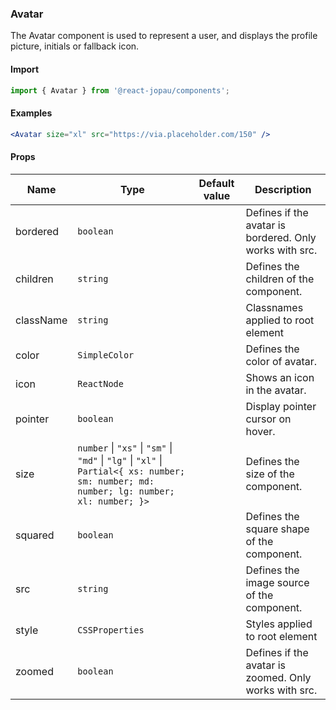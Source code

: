 ### Avatar

The Avatar component is used to represent a user, and displays the profile picture, initials or fallback icon.

#### Import

```jsx
import { Avatar } from '@react-jopau/components';
```

#### Examples

```jsx
<Avatar size="xl" src="https://via.placeholder.com/150" />
```

#### Props

| Name      | Type                                                                                                                                     | Default value | Description                                             |
| --------- | ---------------------------------------------------------------------------------------------------------------------------------------- | ------------- | ------------------------------------------------------- |
| bordered  | `boolean`                                                                                                                                |               | Defines if the avatar is bordered. Only works with src. |
| children  | `string`                                                                                                                                 |               | Defines the children of the component.                  |
| className | `string`                                                                                                                                 |               | Classnames applied to root element                      |
| color     | `SimpleColor`                                                                                                                            |               | Defines the color of avatar.                            |
| icon      | `ReactNode`                                                                                                                              |               | Shows an icon in the avatar.                            |
| pointer   | `boolean`                                                                                                                                |               | Display pointer cursor on hover.                        |
| size      | `number` \| `"xs"` \| `"sm"` \| `"md"` \| `"lg"` \| `"xl"` \| `Partial<{ xs: number; sm: number; md: number; lg: number; xl: number; }>` |               | Defines the size of the component.                      |
| squared   | `boolean`                                                                                                                                |               | Defines the square shape of the component.              |
| src       | `string`                                                                                                                                 |               | Defines the image source of the component.              |
| style     | `CSSProperties`                                                                                                                          |               | Styles applied to root element                          |
| zoomed    | `boolean`                                                                                                                                |               | Defines if the avatar is zoomed. Only works with src.   |

